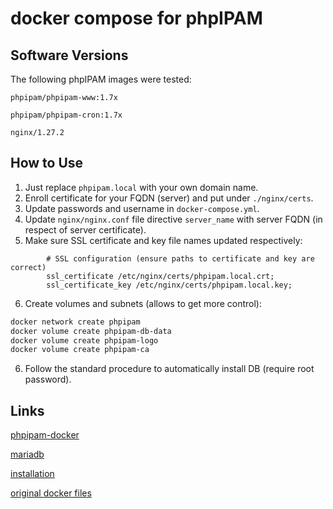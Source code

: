 # docker compose for phpIPAM

## Software Versions

The following phpIPAM images were tested:

`phpipam/phpipam-www:1.7x`

`phpipam/phpipam-cron:1.7x`

`nginx/1.27.2`


## How to Use

1. Just replace `phpipam.local` with your own domain name.
2. Enroll certificate for your FQDN (server) and put under `./nginx/certs`.
3. Update passwords and username in `docker-compose.yml`.
4. Update `nginx/nginx.conf` file directive `server_name` with server FQDN (in respect of server certificate).
5. Make sure SSL certificate and key file names updated respectively:
```nginx
        # SSL configuration (ensure paths to certificate and key are correct)
        ssl_certificate /etc/nginx/certs/phpipam.local.crt;
        ssl_certificate_key /etc/nginx/certs/phpipam.local.key;
```
6. Create volumes and subnets (allows to get more control):
```sh
docker network create phpipam
docker volume create phpipam-db-data
docker volume create phpipam-logo
docker volume create phpipam-ca
```
6. Follow the standard procedure to automatically install DB (require root password).

## Links

[phpipam-docker](https://github.com/phpipam-docker/phpipam-docker)

[mariadb](https://hub.docker.com/_/mariadb)

[installation](https://phpipam.net/phpipam-installation-on-centos-7/)

[original docker files](https://hub.docker.com/u/phpipam)